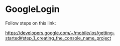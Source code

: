 # GoogleLogin

Follow steps on this link:

https://developers.google.com/+/mobile/ios/getting-started#step_1_creating_the_console_name_project

